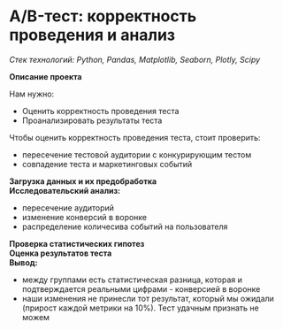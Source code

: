 # **A/B-тест: корректность проведения и анализ**

_Стек технологий: Python, Pandas, Matplotlib, Seaborn, Plotly, Scipy_

**Описание проекта**

Нам нужно:
- Оценить корректность проведения теста  
- Проанализировать результаты теста  

Чтобы оценить корректность проведения теста, стоит проверить:  
- пересечение тестовой аудитории с конкурирующим тестом  
- совпадение теста и маркетинговых событий  

**Загрузка данных и их предобработка**  
**Исследовательский анализ:**
- пересечение аудиторий  
- изменение конверсий в воронке  
- распределение количесива событий на пользователя  

**Проверка статистических гипотез**  
**Оценка результатов теста**  
**Вывод:**  
- между группами есть статистическая разница, которая и подтверждается реальными цифрами - конверсией в воронке  
- наши изменения не принесли тот результат, который мы ожидали (прирост каждой метрики на 10%). Тест удачным признать не можем    
